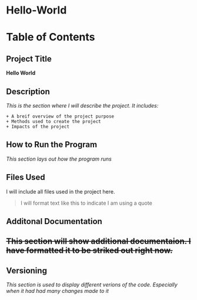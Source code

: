 # Hello-World

# Table of Contents 

## Project Title
**Hello World**

## Description
*This is the section where I will describe the project. It includes:*

    + A breif overview of the project purpose
    + Methods used to create the project
    + Impacts of the project

## How to Run the Program

_This section lays out how the program runs_ 

## Files Used

I will include all files used in the project here. 
> I will format text like this to indicate I am using a quote
## Additonal Documentation ##
~~This section will show additional documentaion. I have formatted it to be striked out right now.~~
-
## Versioning ##

 _This section is used to display different verions of the code. Especially when it had had many changes made to it_ 
